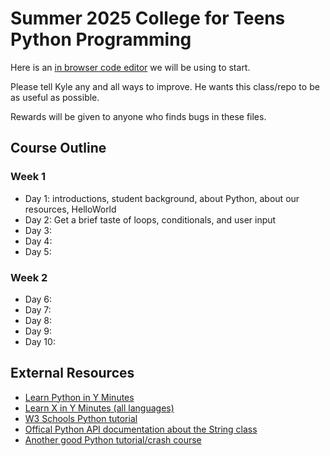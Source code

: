 # Summer 2025 College for Teens Python Programming

Here is an [in browser code editor](https://www.online-python.com/) we will be using to start.

Please tell Kyle any and all ways to improve. He wants this class/repo to be as useful as possible. 

Rewards will be given to anyone who finds bugs in these files.

## Course Outline

### Week 1
* Day 1: introductions, student background, about Python, about our resources, HelloWorld
* Day 2: Get a brief taste of loops, conditionals, and user input
* Day 3: 
* Day 4: 
* Day 5: 

### Week 2
* Day 6: 
* Day 7: 
* Day 8: 
* Day 9: 
* Day 10: 

## External Resources
* [Learn Python in Y Minutes](https://learnxinyminutes.com/docs/python/)
* [Learn X in Y Minutes (all languages)](https://learnxinyminutes.com/)
* [W3 Schools Python tutorial](https://www.w3schools.com/python/)
* [Offical Python API documentation about the String class](https://docs.python.org/2/library/strings.html)
* [Another good Python tutorial/crash course](https://www.tutorialspoint.com/python/index.htm)
  

